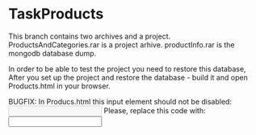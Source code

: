 # TaskProducts
This branch contains two archives and a project.
ProductsAndCategories.rar is a project arhive.
productInfo.rar is the mongodb database dump.

In order to be able to test the project you need to restore this database,
After you set up the project and restore the database -  build it and open Products.html in your browser.

BUGFIX:
In Producs.html this input element should not be disabled: <input type="text" id="txtaddProductID" disabled="disabled" />
Please, replace this code with: <input type="text" id="txtaddProductID" />
